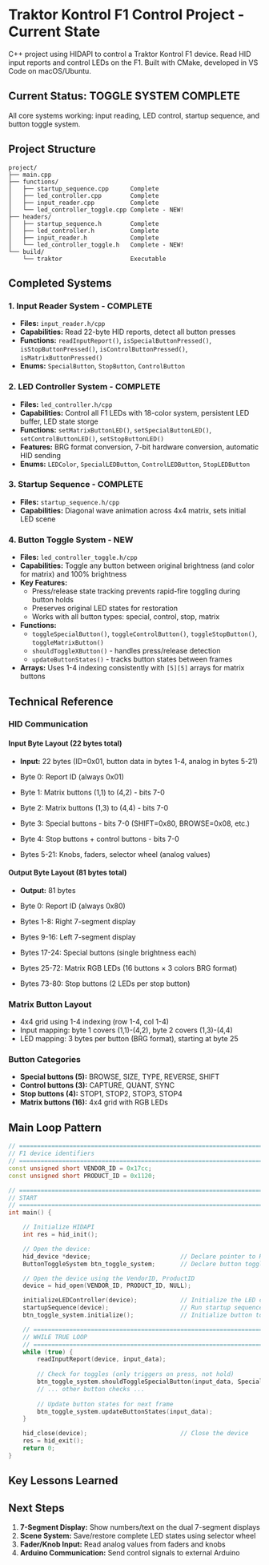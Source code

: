 # Traktor Kontrol F1 Control Project - Current State

C++ project using HIDAPI to control a Traktor Kontrol F1 device. Read HID input reports and control LEDs on the F1. Built with CMake, developed in VS Code on macOS/Ubuntu.

## Current Status: TOGGLE SYSTEM COMPLETE

All core systems working: input reading, LED control, startup sequence, and button toggle system.

## Project Structure

```{}
project/
├── main.cpp
├── functions/
│   ├── startup_sequence.cpp      Complete
│   ├── led_controller.cpp        Complete  
│   ├── input_reader.cpp          Complete
│   └── led_controller_toggle.cpp Complete - NEW!
├── headers/
│   ├── startup_sequence.h        Complete
│   ├── led_controller.h          Complete
│   ├── input_reader.h            Complete  
│   └── led_controller_toggle.h   Complete - NEW!
└── build/
    └── traktor                   Executable
```

## Completed Systems

### 1. Input Reader System - COMPLETE

- **Files:** `input_reader.h/cpp`
- **Capabilities:** Read 22-byte HID reports, detect all button presses
- **Functions:** `readInputReport()`, `isSpecialButtonPressed()`, `isStopButtonPressed()`, `isControlButtonPressed()`, `isMatrixButtonPressed()`
- **Enums:** `SpecialButton`, `StopButton`, `ControlButton`

### 2. LED Controller System - COMPLETE

- **Files:** `led_controller.h/cpp`  
- **Capabilities:** Control all F1 LEDs with 18-color system, persistent LED buffer, LED state storge
- **Functions:** `setMatrixButtonLED()`, `setSpecialButtonLED()`, `setControlButtonLED()`, `setStopButtonLED()`
- **Features:** BRG format conversion, 7-bit hardware conversion, automatic HID sending
- **Enums:** `LEDColor`, `SpecialLEDButton`, `ControlLEDButton`, `StopLEDButton`

### 3. Startup Sequence - COMPLETE

- **Files:** `startup_sequence.h/cpp`
- **Capabilities:** Diagonal wave animation across 4x4 matrix, sets initial LED scene

### 4. Button Toggle System - NEW

- **Files:** `led_controller_toggle.h/cpp`
- **Capabilities:** Toggle any button between original brightness (and color for matrix) and 100% brightness
- **Key Features:**
  - Press/release state tracking prevents rapid-fire toggling during button holds
  - Preserves original LED states for restoration
  - Works with all button types: special, control, stop, matrix
- **Functions:**
  - `toggleSpecialButton()`, `toggleControlButton()`, `toggleStopButton()`, `toggleMatrixButton()`
  - `shouldToggleXButton()` - handles press/release detection
  - `updateButtonStates()` - tracks button states between frames
- **Arrays:** Uses 1-4 indexing consistently with `[5][5]` arrays for matrix buttons

## Technical Reference

### HID Communication

#### Input Byte Layout (22 bytes total)

- **Input:** 22 bytes (ID=0x01, button data in bytes 1-4, analog in bytes 5-21)

- Byte 0: Report ID (always 0x01)
- Byte 1: Matrix buttons (1,1) to (4,2) - bits 7-0
- Byte 2: Matrix buttons (1,3) to (4,4) - bits 7-0
- Byte 3: Special buttons - bits 7-0 (SHIFT=0x80, BROWSE=0x08, etc.)
- Byte 4: Stop buttons + control buttons - bits 7-0
- Bytes 5-21: Knobs, faders, selector wheel (analog values)

#### Output Byte Layout (81 bytes total)

- **Output:** 81 bytes

- Byte 0: Report ID (always 0x80)
- Bytes 1-8: Right 7-segment display
- Bytes 9-16: Left 7-segment display
- Bytes 17-24: Special buttons (single brightness each)
- Bytes 25-72: Matrix RGB LEDs (16 buttons × 3 colors BRG format)
- Bytes 73-80: Stop buttons (2 LEDs per stop button)

### Matrix Button Layout

- 4x4 grid using 1-4 indexing (row 1-4, col 1-4)
- Input mapping: byte 1 covers (1,1)-(4,2), byte 2 covers (1,3)-(4,4)
- LED mapping: 3 bytes per button (BRG format), starting at byte 25

### Button Categories

- **Special buttons (5):** BROWSE, SIZE, TYPE, REVERSE, SHIFT
- **Control buttons (3):** CAPTURE, QUANT, SYNC  
- **Stop buttons (4):** STOP1, STOP2, STOP3, STOP4
- **Matrix buttons (16):** 4x4 grid with RGB LEDs

## Main Loop Pattern

```cpp
// =============================================================================
// F1 device identifiers
// =============================================================================
const unsigned short VENDOR_ID = 0x17cc;
const unsigned short PRODUCT_ID = 0x1120;

// =============================================================================
// START
// =============================================================================
int main() {

    // Initialize HIDAPI
    int res = hid_init();

    // Open the device:
    hid_device *device;                         // Declare pointer to HID device handle
    ButtonToggleSystem btn_toggle_system;       // Declare button toggle system

    // Open the device using the VendorID, ProductID
    device = hid_open(VENDOR_ID, PRODUCT_ID, NULL);

    initializeLEDController(device);            // Initialize the LED controller
    startupSequence(device);                    // Run startup sequence
    btn_toggle_system.initialize();             // Initialize button toggle system

    // =============================================================================
    // WHILE TRUE LOOP
    // =============================================================================
    while (true) {
        readInputReport(device, input_data);
        
        // Check for toggles (only triggers on press, not hold)
        btn_toggle_system.shouldToggleSpecialButton(input_data, SpecialButton::SHIFT, SpecialLEDButton::SHIFT);
        // ... other button checks ...
        
        // Update button states for next frame
        btn_toggle_system.updateButtonStates(input_data);
    }

    hid_close(device);                          // Close the device
    res = hid_exit();
    return 0;
}
```

## Key Lessons Learned

## Next Steps

1. **7-Segment Display:** Show numbers/text on the dual 7-segment displays
2. **Scene System:** Save/restore complete LED states using selector wheel
3. **Fader/Knob Input:** Read analog values from faders and knobs
4. **Arduino Communication:** Send control signals to external Arduino
